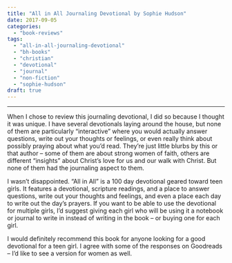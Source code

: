 ```yaml
---
title: "All in All Journaling Devotional by Sophie Hudson"
date: 2017-09-05
categories: 
  - "book-reviews"
tags: 
  - "all-in-all-journaling-devotional"
  - "bh-books"
  - "christian"
  - "devotional"
  - "journal"
  - "non-fiction"
  - "sophie-hudson"
draft: true
---
```


* * *

When I chose to review this journaling devotional, I did so because I thought it was unique. I have several devotionals laying around the house, but none of them are particularly “interactive” where you would actually answer questions, write out your thoughts or feelings, or even really think about possibly praying about what you’d read. They’re just little blurbs by this or that author – some of them are about strong women of faith, others are different “insights” about Christ’s love for us and our walk with Christ. But none of them had the journaling aspect to them.

I wasn’t disappointed. “All in All” is a 100 day devotional geared toward teen girls. It features a devotional, scripture readings, and a place to answer questions, write out your thoughts and feelings, and even a place each day to write out the day’s prayers. If you want to be able to use the devotional for multiple girls, I’d suggest giving each girl who will be using it a notebook or journal to write in instead of writing in the book – or buying one for each girl.

I would definitely recommend this book for anyone looking for a good devotional for a teen girl. I agree with some of the responses on Goodreads – I’d like to see a version for women as well.
